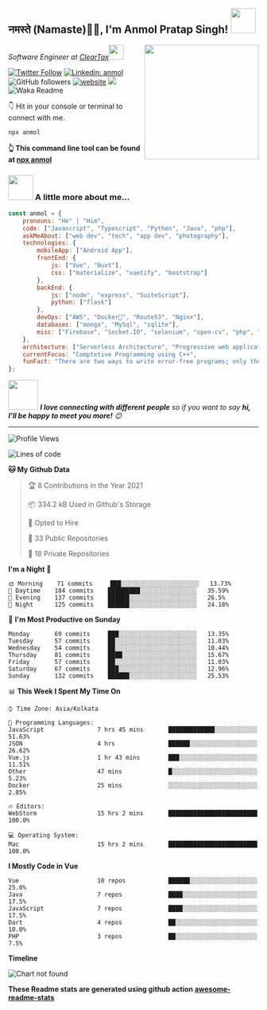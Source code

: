 <h2>नमस्ते (Namaste)🙏🏻, I'm Anmol Pratap Singh! <img src="https://media.giphy.com/media/12oufCB0MyZ1Go/giphy.gif" width="50"></h2>
<img align='right' src="https://media.giphy.com/media/M9gbBd9nbDrOTu1Mqx/giphy.gif" width="230">
<p><em>Software Engineer at <a href="http://www.cleartax.in">ClearTax</a><img src="https://media.giphy.com/media/WUlplcMpOCEmTGBtBW/giphy.gif" width="30"> 
</em></p>

[![Twitter Follow](https://img.shields.io/twitter/follow/misteranmol?label=Follow)](https://twitter.com/intent/follow?screen_name=misteranmol)
[![Linkedin: anmol](https://img.shields.io/badge/-anmol-blue?style=flat-square&logo=Linkedin&logoColor=white&link=https://www.linkedin.com/in/anmol-p-singh/)](https://www.linkedin.com/in/anmol-p-singh/)
![GitHub followers](https://img.shields.io/github/followers/anmol098?label=Follow&style=social)
[![website](https://img.shields.io/badge/Website-46a2f1.svg?&style=flat-square&logo=Google-Chrome&logoColor=white&link=https://anmolsingh.me/)](https://anmolsingh.me/)
![](https://visitor-badge.glitch.me/badge?page_id=anmol098.anmol098)
![Waka Readme](https://github.com/anmol098/anmol098/workflows/Waka%20Readme/badge.svg)

👇 Hit in your console or terminal to connect with me.

```bash
npx anmol
```
**👆 This command line tool can be found at [npx anmol](https://github.com/anmol098/npx_card)**

### <img src="https://media.giphy.com/media/VgCDAzcKvsR6OM0uWg/giphy.gif" width="50"> A little more about me...  

```javascript
const anmol = {
    pronouns: "He" | "Him",
    code: ["Javascript", "Typescript", "Python", "Java", "php"],
    askMeAbout: ["web dev", "tech", "app dev", "photography"],
    technologies: {
        mobileApp: ["Android App"],
        frontEnd: {
            js: ["Vue", "Nuxt"],
            css: ["materialize", "vuetify", "bootstrap"]
        },
        backEnd: {
            js: ["node", "express", "SuiteScript"],
            python: ["flask"]
        },
        devOps: ["AWS", "Docker🐳", "Route53", "Nginx"],
        databases: ["mongo", "MySql", "sqlite"],
        misc: ["Firebase", "Socket.IO", "selenium", "open-cv", "php", "SuiteApp"]
    },
    architecture: ["Serverless Architecture", "Progressive web applications", "Single page applications"],
    currentFocus: "Comptetive Programming using C++",
    funFact: "There are two ways to write error-free programs; only the third one works"
};
```

<img src="https://media.giphy.com/media/LnQjpWaON8nhr21vNW/giphy.gif" width="60"> <em><b>I love connecting with different people</b> so if you want to say <b>hi, I'll be happy to meet you more!</b> 😊</em>

---
<!--START_SECTION:waka-->
![Profile Views](http://img.shields.io/badge/Profile%20Views-680-blue)

![Lines of code](https://img.shields.io/badge/From%20Hello%20World%20I%27ve%20Written-1.3%20million%20lines%20of%20code-blue)

**🐱 My Github Data** 

> 🏆 8 Contributions in the Year 2021
 > 
> 📦 334.2 kB Used in Github's Storage 
 > 
> 💼 Opted to Hire
 > 
> 📜 33 Public Repositories 
 > 
> 🔑 18 Private Repositories  
 > 
**I'm a Night 🦉** 

```text
🌞 Morning    71 commits     ███░░░░░░░░░░░░░░░░░░░░░░   13.73% 
🌆 Daytime    184 commits    █████████░░░░░░░░░░░░░░░░   35.59% 
🌃 Evening    137 commits    ██████░░░░░░░░░░░░░░░░░░░   26.5% 
🌙 Night      125 commits    ██████░░░░░░░░░░░░░░░░░░░   24.18%

```
📅 **I'm Most Productive on Sunday** 

```text
Monday       69 commits     ███░░░░░░░░░░░░░░░░░░░░░░   13.35% 
Tuesday      57 commits     ██░░░░░░░░░░░░░░░░░░░░░░░   11.03% 
Wednesday    54 commits     ██░░░░░░░░░░░░░░░░░░░░░░░   10.44% 
Thursday     81 commits     ████░░░░░░░░░░░░░░░░░░░░░   15.67% 
Friday       57 commits     ██░░░░░░░░░░░░░░░░░░░░░░░   11.03% 
Saturday     67 commits     ███░░░░░░░░░░░░░░░░░░░░░░   12.96% 
Sunday       132 commits    ██████░░░░░░░░░░░░░░░░░░░   25.53%

```


📊 **This Week I Spent My Time On** 

```text
⌚︎ Time Zone: Asia/Kolkata

💬 Programming Languages: 
JavaScript               7 hrs 45 mins       █████████████░░░░░░░░░░░░   51.63% 
JSON                     4 hrs               ██████░░░░░░░░░░░░░░░░░░░   26.62% 
Vue.js                   1 hr 43 mins        ███░░░░░░░░░░░░░░░░░░░░░░   11.51% 
Other                    47 mins             █░░░░░░░░░░░░░░░░░░░░░░░░   5.23% 
Docker                   25 mins             ░░░░░░░░░░░░░░░░░░░░░░░░░   2.85%

🔥 Editors: 
WebStorm                 15 hrs 2 mins       █████████████████████████   100.0%

💻 Operating System: 
Mac                      15 hrs 2 mins       █████████████████████████   100.0%

```

**I Mostly Code in Vue** 

```text
Vue                      10 repos            ██████░░░░░░░░░░░░░░░░░░░   25.0% 
Java                     7 repos             ████░░░░░░░░░░░░░░░░░░░░░   17.5% 
JavaScript               7 repos             ████░░░░░░░░░░░░░░░░░░░░░   17.5% 
Dart                     4 repos             ██░░░░░░░░░░░░░░░░░░░░░░░   10.0% 
PHP                      3 repos             ██░░░░░░░░░░░░░░░░░░░░░░░   7.5%

```


**Timeline**

![Chart not found](https://raw.githubusercontent.com/anmol098/anmol098/master/charts/bar_graph.png) 


<!--END_SECTION:waka-->

**These Readme stats are generated using github action [awesome-readme-stats](https://github.com/anmol098/waka-readme-stats)**
